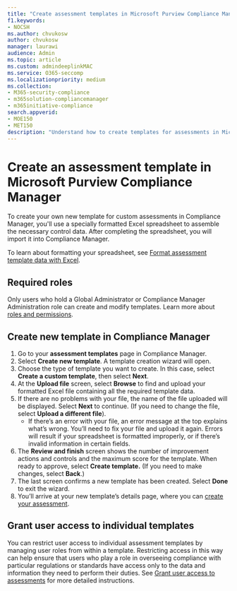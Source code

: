 ```yaml
---
title: "Create assessment templates in Microsoft Purview Compliance Manager"
f1.keywords:
- NOCSH
ms.author: chvukosw
author: chvukosw
manager: laurawi
audience: Admin
ms.topic: article
ms.custom: admindeeplinkMAC
ms.service: O365-seccomp
ms.localizationpriority: medium
ms.collection: 
- M365-security-compliance
- m365solution-compliancemanager
- m365initiative-compliance
search.appverid: 
- MOE150
- MET150
description: "Understand how to create templates for assessments in Microsoft Purview Compliance Manager. Create and modify templates using a formatted Excel file."
---
```


# Create an assessment template in Microsoft Purview Compliance Manager

To create your own new template for custom assessments in Compliance Manager, you'll use a specially formatted Excel spreadsheet to assemble the necessary control data. After completing the spreadsheet, you will import it into Compliance Manager.

To learn about formatting your spreadsheet, see [Format assessment template data with Excel](compliance-manager-templates-format-excel.md).

## Required roles

Only users who hold a Global Administrator or Compliance Manager Administration role can create and modify templates. Learn more about [roles and permissions](compliance-manager-setup.md#set-user-permissions-and-assign-roles).

## Create new template in Compliance Manager

1. Go to your **assessment templates** page in Compliance Manager.
2. Select **Create new template**. A template creation wizard will open.
3. Choose the type of template you want to create. In this case, select **Create a custom template**, then select **Next**.
4. At the **Upload file** screen, select **Browse** to find and upload your formatted Excel file containing all the required template data.
5. If there are no problems with your file, the name of the file uploaded will be displayed. Select **Next** to continue. (If you need to change the file, select **Upload a different file**).
    - If there’s an error with your file, an error message at the top explains what’s wrong. You’ll need to fix your file and upload it again. Errors will result if your spreadsheet is formatted improperly, or if there’s invalid information in certain fields.
6. The **Review and finish** screen shows the number of improvement actions and controls and the maximum score for the template. When ready to approve, select **Create template.** (If you need to make changes, select **Back**.)
7. The last screen confirms a new template has been created. Select **Done** to exit the wizard.
8. You’ll arrive at your new template’s details page, where you can [create your assessment](compliance-manager-assessments.md#create-assessments).

## Grant user access to individual templates

You can restrict user access to individual assessment templates by managing user roles from within a template. Restricting access in this way can help ensure that users who play a role in overseeing compliance with particular regulations or standards have access only to the data and information they need to perform their duties. See [Grant user access to assessments](compliance-manager-assessments.md#grant-user-access-to-individual-assessments) for more detailed instructions.